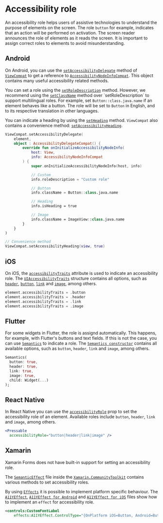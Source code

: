 # Accessibility role

An accessibility role helps users of assistive technologies to understand the purpose of elements on the screen. The role `button` for example, indicates that an action will be performed on activation. The screen reader announces the role of elements as it reads the screen. It is important to assign correct roles to elements to avoid misunderstanding.

## Android

On Android, you can use the [`setAccessibilityDelegate`](https://developer.android.com/reference/androidx/core/view/ViewCompat#setAccessibilityDelegate(android.view.View,androidx.core.view.AccessibilityDelegateCompat)) method of [`ViewCompat`](https://developer.android.com/reference/androidx/core/view/ViewCompat) to get a reference to [`AccessibilityNodeInfoCompat`](https://developer.android.com/reference/androidx/core/view/accessibility/AccessibilityNodeInfoCompat). This object contains many useful accessibility related methods.

You can set a role using the [`setRoleDescription`](https://developer.android.com/reference/androidx/core/view/accessibility/AccessibilityNodeInfoCompat#setRoleDescription(java.lang.CharSequence)) method. However, we recommend using the [`setClassName`](https://developer.android.com/reference/androidx/core/view/accessibility/AccessibilityNodeInfoCompat#setClassName(java.lang.CharSequence)) method over `setRoleDescription` to support multilingual roles. For example, set `Button::class.java.name` if an element behaves like a button. The role will be set to `Button` in English, and to its respective translation in other languages.

You can indicate a heading by using the [`setHeading`](https://developer.android.com/reference/androidx/core/view/accessibility/AccessibilityNodeInfoCompat#setHeading(boolean)) method. `ViewCompat` also contains a convenience method: [`setAccessibilityHeading`](https://developer.android.com/reference/androidx/core/view/ViewCompat#setAccessibilityHeading(android.view.View,%20boolean)).

```kotlin
ViewCompat.setAccessibilityDelegate(
    element,
    object : AccessibilityDelegateCompat() {
        override fun onInitializeAccessibilityNodeInfo(
            host: View,
            info: AccessibilityNodeInfoCompat
        ) {
            super.onInitializeAccessibilityNodeInfo(host, info)

            // Custom
            info.roleDescription = "Custom role"

            // Button
            info.className = Button::class.java.name

            // Heading
            info.isHeading = true

            // Image
            info.className = ImageView::class.java.name
        }
    }
)

// Convenience method
ViewCompat.setAccessibilityHeading(view, true)
```

## iOS

On iOS, the [`accessibilityTraits`](https://developer.apple.com/documentation/objectivec/nsobject/1615202-accessibilitytraits) attribute is used to indicate an accessibility role. The [`UIAccessibilityTraits`](https://developer.apple.com/documentation/uikit/uiaccessibility/uiaccessibilitytraits) structure contains all options, such as [`header`](https://developer.apple.com/documentation/uikit/uiaccessibilitytraits/1620170-header), [`button`](https://developer.apple.com/documentation/uikit/uiaccessibility/uiaccessibilitytraits/1620194-button), [`link`](https://developer.apple.com/documentation/uikit/uiaccessibility/uiaccessibilitytraits/1620178-link) and [`image`](https://developer.apple.com/documentation/uikit/uiaccessibilitytraits/1620174-image), among others.

```swift
element.accessibilityTraits = .button
element.accessibilityTraits = .header
element.accessibilityTraits = .link
element.accessibilityTraits = .image
```

## Flutter

For some widgets in Flutter, the role is assignd automatically. This happens, for example, with Flutter's buttons and text fields. If this is not the case, you can use [`Semantics`](https://api.flutter.dev/flutter/widgets/Semantics-class.html) to indicate a role. The [`Semantics constructor`](https://api.flutter.dev/flutter/widgets/Semantics/Semantics.html) contains all available options, such as `button`, `header`, `link` and `image`, among others.

```dart
Semantics(
  button: true,
  header: true,
  link: true,
  image: true,
  child: Widget(...)
);
```

## React Native

In React Native you can use the [`accessibilityRole`](https://reactnative.dev/docs/accessibility#accessibilityrole) prop to set the accessibility role of an element. Available roles include `button`, `header`, `link` and `image`, among others.

```jsx
<Pressable 
  accessibilityRole="button|header|link|image" />
```

## Xamarin

Xamarin Forms does not have built-in support for setting an accessibility role.

The [`SemanticEffect`](https://github.com/xamarin/XamarinCommunityToolkit/blob/main/src/CommunityToolkit/Xamarin.CommunityToolkit/Effects/Semantic/SemanticEffect.shared.cs) file inside the [`Xamarin.CommunityToolkit`](https://github.com/xamarin/XamarinCommunityToolkit) contains various methods to set accessibility roles.

By using [`Effects`](https://docs.microsoft.com/en-us/xamarin/xamarin-forms/app-fundamentals/effects/introduction) it is possible to implement platform specific behaviour. The [`A11YEffect`](https://github.com/appt-org/accessibility-code-examples/blob/main/Xamarin/en/A11yEffect.md), [`A11YEffect for Android`](https://github.com/appt-org/accessibility-code-examples/blob/main/Xamarin/en/A11yEffect_Android.md) and [`A11YEffect for iOS`](https://github.com/appt-org/accessibility-code-examples/blob/main/Xamarin/en/A11yEffect_iOS.md) files show how to implement an `effect` for accessibility role.

```xml
<controls:CustomFontLabel
    effects:A11YEffect.ControlType="{OnPlatform iOS=Button, Android=Button}" />
```
